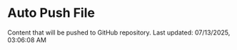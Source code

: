 # Auto Push File

Content that will be pushed to GitHub repository.
Last updated: 07/13/2025, 03:06:08 AM